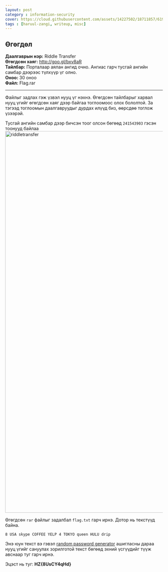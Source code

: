 ```yaml
---
layout: post
category : information-security
cover: https://cloud.githubusercontent.com/assets/14227502/18711857/619ed54c-803e-11e6-8e6b-cba46b3656e8.jpg
tags : [haruul-zangi, writeup, misc]
---
```

## Өгөгдөл
**Даалгаврын нэр:** Riddle Transfer <br/>
**Өгөгдсөн хаяг:** http://goo.gl/bxv8aR <br/>
**Тайлбар:** Порталаар аялан ангид очно. Ангиас гарч тусгай ангийн самбар дээрээс түлхүүр үг олно.<br/>
**Оноо:** 30 оноо <br/>
**Файл:** Flag.rar

---
Файлыг задлах гэж үзвэл нууц үг нэхнэ. Өгөгдсөн тайлбарыг харвал нууц үгийг өгөгдсөн хаяг дээр байгаа тоглоомоос олох бололтой. За тэгээд тоглоомын даалгавруудыг дурдах илүүд биз, өөрсдөө тоглож үзээрэй. 

Тусгай ангийн самбар дээр бичсэн тоог олсон бөгөөд ``241543903`` гэсэн тоонууд байлаа
<img width="1216" alt="riddletransfer" src="https://cloud.githubusercontent.com/assets/14227502/18711983/ebbe1cb0-803e-11e6-822f-31ef00c6fd9e.png">

Өгөгдсөн ``rar`` файлыг задалбал ``flag.txt`` гарч ирнэ. Дотор нь текстүүд байна.

```
8 USA skype COFFEE YELP 4 TOKYO queen HULU drip
```
Энэ юун текст вэ гэвэл [random password generator](http://passwordsgenerator.net) ашигласны дараа нууц үгийг сануулах зорилготой текст бөгөөд эхний үсгүүдийг түүж авснаар туг гарч ирнэ.

Эцэст нь туг: **HZ{8UsCY4qHd}**
